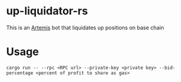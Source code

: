 # up-liquidator-rs
This is an [Artemis](https://github.com/paradigmxyz/artemis) bot that liquidates up positions on base chain

# Usage

```
cargo run -- --rpc <RPC url> --private-key <private key> --bid-percentage <percent of profit to share as gas>
```
